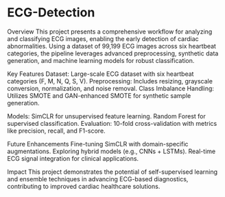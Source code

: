 # ECG-Detection

Overview
This project presents a comprehensive workflow for analyzing and classifying ECG images, enabling the early detection of cardiac abnormalities. Using a dataset of 99,199 ECG images across six heartbeat categories, the pipeline leverages advanced preprocessing, synthetic data generation, and machine learning models for robust classification.

Key Features
Dataset: Large-scale ECG dataset with six heartbeat categories (F, M, N, Q, S, V).
Preprocessing: Includes resizing, grayscale conversion, normalization, and noise removal.
Class Imbalance Handling: Utilizes SMOTE and GAN-enhanced SMOTE for synthetic sample generation.

Models:
SimCLR for unsupervised feature learning.
Random Forest for supervised classification.
Evaluation: 10-fold cross-validation with metrics like precision, recall, and F1-score.

Future Enhancements
Fine-tuning SimCLR with domain-specific augmentations.
Exploring hybrid models (e.g., CNNs + LSTMs).
Real-time ECG signal integration for clinical applications.

Impact
This project demonstrates the potential of self-supervised learning and ensemble techniques in advancing ECG-based diagnostics, contributing to improved cardiac healthcare solutions.
